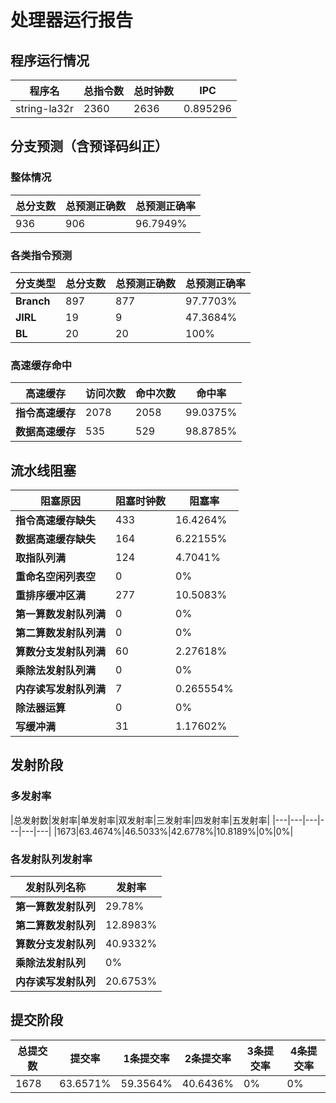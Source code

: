# 处理器运行报告
## 程序运行情况
|程序名|总指令数|总时钟数|IPC|
|---|---|---|---|
|string-la32r|2360|2636|0.895296|

## 分支预测（含预译码纠正）
### 整体情况
|总分支数|总预测正确数|总预测正确率|
|---|---|---|
|936|906|96.7949%|

### 各类指令预测
|分支类型|总分支数|总预测正确数|总预测正确率|
|---|---|---|---|
|**Branch**| 897 | 877 | 97.7703%|
|**JIRL**| 19 | 9 | 47.3684%|
|**BL**| 20 | 20 | 100%|

### 高速缓存命中
|高速缓存|访问次数|命中次数|命中率|
|---|---|---|---|
|**指令高速缓存**| 2078 | 2058 | 99.0375%|
|**数据高速缓存**| 535 | 529 | 98.8785%|
## 流水线阻塞
|阻塞原因|阻塞时钟数|阻塞率|
|---|---|---|
|**指令高速缓存缺失**| 433 | 16.4264%|
|**数据高速缓存缺失**| 164 | 6.22155%|
|**取指队列满**| 124 | 4.7041%|
|**重命名空闲列表空**|0 | 0%|
|**重排序缓冲区满**|277 | 10.5083%|
|**第一算数发射队列满**|0 | 0%|
|**第二算数发射队列满**|0 | 0%|
|**算数分支发射队列满**|60 | 2.27618%|
|**乘除法发射队列满**|0 | 0%|
|**内存读写发射队列满**|7 | 0.265554%|
|**除法器运算**|0 | 0%|
|**写缓冲满**|31 | 1.17602%|

## 发射阶段
### 多发射率
|总发射数|发射率|单发射率|双发射率|三发射率|四发射率|五发射率|
|---|---|---|---|---|---|
|1673|63.4674%|46.5033%|42.6778%|10.8189%|0%|0%|

### 各发射队列发射率
|发射队列名称|发射率|
|---|---|
|**第一算数发射队列**|29.78%|
|**第二算数发射队列**|12.8983%|
|**算数分支发射队列**|40.9332%|
|**乘除法发射队列**|0%|
|**内存读写发射队列**|20.6753%|

## 提交阶段
|总提交数|提交率|1条提交率|2条提交率|3条提交率|4条提交率|
|---|---|---|---|---|---|
|1678|63.6571%|59.3564%|40.6436%|0%|0%|
